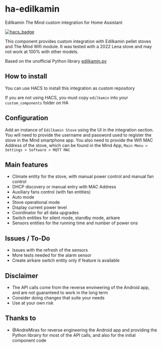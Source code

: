 # ha-edilkamin

Edilkamin The Mind custom integration for Home Assistant

[![hacs_badge](https://img.shields.io/badge/HACS-Custom-41BDF5.svg?style=for-the-badge)](https://github.com/hacs/integration)

This component provides custom integration with Edilkamin pellet stoves and The Mind Wifi module. It was tested with a 2022 Lena stove and may not work at 100% with other models. 

Based on the unofficial Python library [edilkamin.py](https://github.com/AndreMiras/edilkamin.py)

## How to install
You can use HACS to install this integration as custom repository

If you are not using HACS, you must copy `edilkamin` into your `custom_components` folder on HA

## Configuration
Add an instance of `Edilkamin Stove` using the UI in the integration section. You will need to provide the username and password used to register the stove in the Mind smartphone app. You also need to provide the Wifi MAC Address of the stove, which can be found in the Mind App, `Main Menu > Settings > Software > MQTT MAC`

## Main features

- Climate entity for the stove, with manual power control and manual fan control
- DHCP discovery or manual entry with MAC Address
- Auxiliary fans control (with fan entities)
- Auto mode
- Stove operational mode
- Display current power level
- Coordinator for all data upgrades
- Switch entities for silent mode, standby mode, airkare
- Sensors entities for the running time and number of power ons

## Issues / To-Do

- Issues with the refresh of the sensors
- More tests needed for the alarm sensor
- Create airkare switch entity only if feature is available

## Disclaimer
- The API calls come from the reverse envineering of the Android app, and are not guaranteed to work in the long term
- Consider doing changes that suite your needs
- Use at your own risk

## Thanks to
- @AndreMiras for reverse engineering the Android app and providing the Python librairy for most of the API calls, and also for the initial component code
